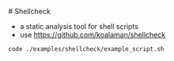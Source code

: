 # Shellcheck

- a static analysis tool for shell scripts 
- use https://github.com/koalaman/shellcheck

```
code ./examples/shellcheck/example_script.sh
```